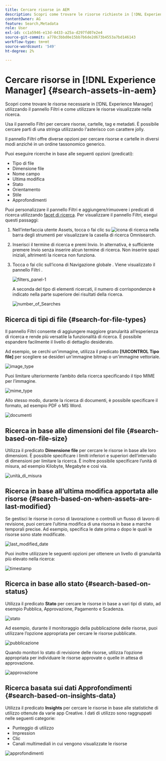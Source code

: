 ```yaml
---
title: Cercare risorse in AEM
description: Scopri come trovare le risorse richieste in [!DNL Experience Manager] utilizzando il pannello Filtri e come utilizzare le risorse visualizzate nella ricerca.
contentOwner: AG
feature: Search,Metadata
role: User
exl-id: cc1a5946-e13d-4433-a25a-d297fd07e2e4
source-git-commit: a778c3bbd0e15bb7b6de2d673b4553a7bd146143
workflow-type: tm+mt
source-wordcount: '549'
ht-degree: 2%

---
```


# Cercare risorse in [!DNL Experience Manager] {#search-assets-in-aem}

Scopri come trovare le risorse necessarie in [!DNL Experience Manager] utilizzando il pannello Filtri e come utilizzare le risorse visualizzate nella ricerca.

Usa il pannello Filtri per cercare risorse, cartelle, tag e metadati. È possibile cercare parti di una stringa utilizzando l&#39;asterisco con carattere jolly.

Il pannello Filtri offre diverse opzioni per cercare risorse e cartelle in diversi modi anziché in un ordine tassonomico generico.

Puoi eseguire ricerche in base alle seguenti opzioni (predicati):

* Tipo di file
* Dimensione file
* Nome campo
* Ultima modifica
* Stato
* Orientamento
* Stile
* Approfondimenti

<!-- TBD keystroke 65 article and port applicable changes here. This content goes. -->

Puoi personalizzare il pannello Filtri e aggiungere/rimuovere i predicati di ricerca utilizzando [facet di ricerca](search-facets.md). Per visualizzare il pannello Filtri, esegui questi passaggi:

1. Nell’interfaccia utente Assets, tocca o fai clic su ![icona di ricerca](assets/search_icon.png) nella barra degli strumenti per visualizzare la casella di ricerca Omnisearch.
1. Inserisci il termine di ricerca e premi Invio. In alternativa, è sufficiente premere Invio senza inserire alcun termine di ricerca. Non inserire spazi iniziali, altrimenti la ricerca non funziona.

1. Tocca o fai clic sull’icona di Navigazione globale . Viene visualizzato il pannello Filtri .

   ![filters_panel-1](assets/filters_panel-1.png)

   A seconda del tipo di elementi ricercati, il numero di corrispondenze è indicato nella parte superiore dei risultati della ricerca.

   ![number_of_Searches](assets/number_of_searches.png)

## Ricerca di tipi di file {#search-for-file-types}

Il pannello Filtri consente di aggiungere maggiore granularità all’esperienza di ricerca e rende più versatile la funzionalità di ricerca. È possibile espandere facilmente il livello di dettaglio desiderato.

Ad esempio, se cerchi un&#39;immagine, utilizza il predicato **[!UICONTROL Tipo file]** per scegliere se desideri un&#39;immagine bitmap o un&#39;immagine vettoriale.

![image_type](assets/image_type.png)

Puoi limitare ulteriormente l’ambito della ricerca specificando il tipo MIME per l’immagine.

![mime_type](assets/mime_type.png)

Allo stesso modo, durante la ricerca di documenti, è possibile specificare il formato, ad esempio PDF o MS Word.

![documenti](assets/documents.png)

## Ricerca in base alle dimensioni del file {#search-based-on-file-size}

Utilizza il predicato **Dimensione file** per cercare le risorse in base alle loro dimensioni. È possibile specificare i limiti inferiori e superiori dell’intervallo di dimensioni per limitare la ricerca. È inoltre possibile specificare l’unità di misura, ad esempio Kilobyte, Megabyte e così via.

![unità_di_misura](assets/unit_of_measure.png)

## Ricerca in base all’ultima modifica apportata alle risorse {#search-based-on-when-assets-are-last-modified}

Se gestisci le risorse in corso di lavorazione o controlli un flusso di lavoro di revisione, puoi cercare l’ultima modifica di una risorsa in base a marche temporali precise. Ad esempio, specifica le date prima o dopo le quali le risorse sono state modificate.

![last_modified_date](assets/last_modified_dates.png)

Puoi inoltre utilizzare le seguenti opzioni per ottenere un livello di granularità più elevato nella ricerca:

![timestamp](assets/timestamp.png)

## Ricerca in base allo stato {#search-based-on-status}

Utilizza il predicato **Stato** per cercare le risorse in base a vari tipi di stato, ad esempio Pubblica, Approvazione, Pagamento e Scadenza.

![stato](assets/status.png)

Ad esempio, durante il monitoraggio della pubblicazione delle risorse, puoi utilizzare l’opzione appropriata per cercare le risorse pubblicate.

![pubblicazione](assets/publish.png)

Quando monitori lo stato di revisione delle risorse, utilizza l’opzione appropriata per individuare le risorse approvate o quelle in attesa di approvazione.

![approvazione](assets/approval.png)

## Ricerca basata sui dati Approfondimenti {#search-based-on-insights-data}

Utilizza il predicato **Insights** per cercare le risorse in base alle statistiche di utilizzo ottenute da varie app Creative. I dati di utilizzo sono raggruppati nelle seguenti categorie:

* Punteggio di utilizzo
* Impression
* Clic
* Canali multimediali in cui vengono visualizzate le risorse

![approfondimenti](assets/insights.png)
